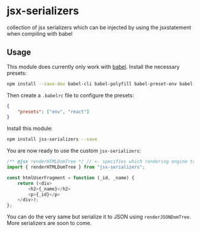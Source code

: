 # jsx-serializers
collection of jsx serializers which can be injected by using the jsxstatement when compiling with babel

## Usage
This module does currently only work with [babel](http://babeljs.io). Install the necessary presets:
```bash
npm install --save-dev babel-cli babel-polyfill babel-preset-env babel-preset-react
```
Then create a `.babelrc` file to configure the presets:
```json
{
    "presets": ["env", "react"]
}
```
Install this module:
```bash
npm install jsx-serializers --save
```
You are now ready to use the custom `jsx-serializers`:
```javascript
/** @jsx renderHTMLDomTree */ // <- specifies which rendering engine to use
import { renderHTMLDomTree } from "jsx-serializers";

const htmlUserFragment = function (_id, _name) {
    return (<div>
        <h2>{_name}</h2>
        <p>{_id}</p>
    </div>);
};
```
You can do the very same but serialize it to JSON using `renderJSONDomTree`. More serializers are soon to come.